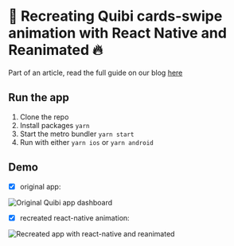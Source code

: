 # 📱 Recreating Quibi cards-swipe animation with React Native and Reanimated 🔥

Part of an article, read the full guide on our blog [here](https://google.com)

## Run the app

1. Clone the repo
2. Install packages `yarn`
3. Start the metro bundler `yarn start`
4. Run with either `yarn ios` or `yarn android`

## Demo

- [x] original app:

![Original Quibi app dashboard](./original.gif)

- [x] recreated react-native animation:

![Recreated app with react-native and reanimated](./final.gif)
